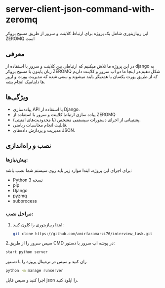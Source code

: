 # server-client-json-command-with-zeromq

این ریپازیتوری شامل یک پروژه برای ارتباط کلاینت و سرور از طریق مسیج بروکر ZEROMQ است

## معرفی
در این پروژه ما تلاش میکنیم که ارتباطی بین کلاینت و سرور با استفاده از django به زبان پایتون با مسیج بروکر ZEROMQ شکل دهیم.در اینجا ما دو اپ سرور و کلاینت داریم که از طریق پورت یکسان با همدیگر بایند میشوند و سعی شده که مدیریت پورت و ارور ها داینامیک انجام بشه.
## ویژگی‌ها
- پیاده‌سازی API با استفاده از Django.
- پیاده سازی ارتباط کلاینت و سرور با استفاده از ZEROMQ
- پشتیبانی از اجرای دستورات سیستمی مشخص (با محدودیت‌های امنیتی).
- قابلیت انجام محاسبات ریاضی.
- مدیریت و پردازش داده‌های JSON.
  

## نصب و راه‌اندازی

### پیش‌نیازها:
برای اجرای این پروژه، ابتدا موارد زیر باید روی سیستم شما نصب باشد:
- Python نسخه 3
- pip
- Django
- pyzmq
- subprocess

### مراحل نصب:

1. ابتدا ریپازیتوری را کلون کنید:
   ```bash
   git clone https://github.com/amirfaramarzi76/interview_task.git
2.سپس سرور را از طریق CMD در پوشه اپ سرور با دستور:
 ```bash
start python server
```

ران کنید
و سپس در ترمینال پروژه را با دستور 
 ```bash
python -m manage runserver
```
اجرا کنید و سپس فایل json را اپلود کنید.
